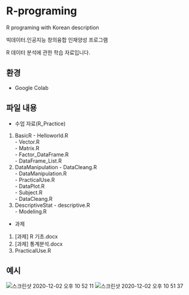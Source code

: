 # R-programing
R programing with Korean description

빅데이터․인공지능 창의융합 인재양성 프로그램

R 데이터 분석에 관한 학습 자료입니다.

## 환경
- Google Colab

## 파일 내용
- 수업 자료(R_Practice)
1. BasicR
  \- Helloworld.R<br>
  \- Vector.R<br>
  \- Matrix.R<br>
  \- Factor_DataFrame.R<br>
  \- DataFrame_List.R<br>
2. DataManipulation
  \- DataCleang.R<br>
  \- DataManipulation.R<br>
  \- PracticalUse.R<br>
  \- DataPlot.R<br>
  \- Subject.R<br>
  \- DataCleang.R<br>
3. DescriptiveStat
  \- descriptive.R<br>
  \- Modeling.R<br>

- 과제
1. [과제] R 기초.docx
2. [과제] 통계분석.docx
3. PracticalUse.R

## 예시
![스크린샷 2020-12-02 오후 10 52 11](https://user-images.githubusercontent.com/42991070/100881275-13ddd580-34f1-11eb-9de6-bc7d89c80361.png)
![스크린샷 2020-12-02 오후 10 51 37](https://user-images.githubusercontent.com/42991070/100881285-16d8c600-34f1-11eb-8f93-82ad25f3a4aa.png)
